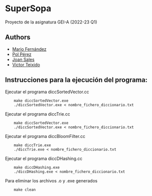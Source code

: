 SuperSopa
===
Proyecto de la asignatura GEI-A (2022-23 Q1)

## Authors
- [Mario Fernández](https://github.com/mariofernandezz)
- [Pol Pérez](https://github.com/polpc146)
- [Joan Sales](https://github.com/joanbros5)
- [Victor Teixido](https://github.com/nemfey)

## Instrucciones para la ejecución del programa:

Ejecutar el programa diccSortedVector.cc
```
    make diccSortedVector.exe
    ./diccSortedVector.exe < nombre_fichero_diccionario.txt
```

Ejecutar el programa diccTrie.cc
```
    make diccSortedVector.exe
    ./diccSortedVector.exe < nombre_fichero_diccionario.txt
```

Ejecutar el programa diccBloomFilter.cc
```
    make diccTrie.exe
    ./diccTrie.exe < nombre_fichero_diccionario.txt
```

Ejecutar el programa diccDHashing.cc
```
    make diccDHashing.exe
    ./diccDHashing.exe < nombre_fichero_diccionario.txt
```

Para eliminar los archivos .o y .exe generados
```
    make clean
```
